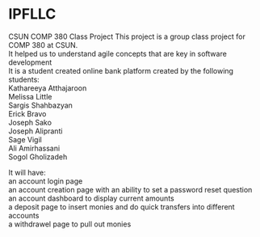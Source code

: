 # IPFLLC
CSUN COMP 380 Class Project
This project is a group class project for COMP 380 at CSUN.<br>
It helped us to understand agile concepts that are key in software development<br>
It is a student created online bank platform created by the following students:
<br>
Kathareeya Atthajaroon<br>
Melissa Little<br> 
Sargis Shahbazyan <br>
Erick Bravo <br>
Joseph Sako <br>
Joseph Alipranti <br>
Sage Vigil<br>
Ali Amirhassani<br>
Sogol Gholizadeh<br>

It will have:
<br>an account login page<br>
an account creation page with an ability to set a password reset question<br>
an account dashboard to display current amounts<br>
a deposit page to insert monies and do quick transfers into different accounts<br>
a withdrawel page to pull out monies<br>
